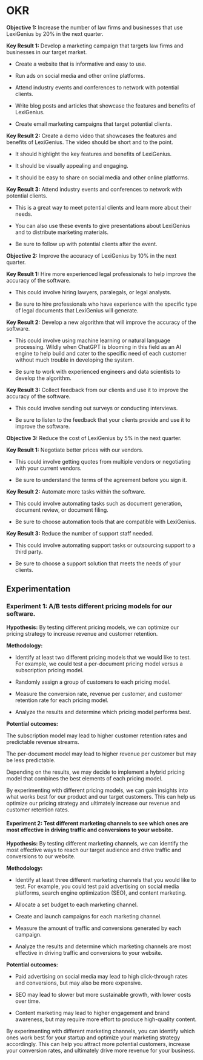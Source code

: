# **OKR**

**Objective 1:** Increase the number of law firms and businesses that use LexiGenius by 20% in the next quarter.

**Key Result 1:** Develop a marketing campaign that targets law firms and businesses in our target market.

*  Create a website that is informative and easy to use.

*  Run ads on social media and other online platforms.

*  Attend industry events and conferences to network with potential clients.

*  Write blog posts and articles that showcase the features and benefits of LexiGenius.

*  Create email marketing campaigns that target potential clients.

**Key Result 2:** Create a demo video that showcases the features and benefits of LexiGenius. The video should be short and to the point.

*  It should highlight the key features and benefits of LexiGenius.

*  It should be visually appealing and engaging.

*  It should be easy to share on social media and other online platforms.

**Key Result 3:** Attend industry events and conferences to network with potential clients. 

*  This is a great way to meet potential clients and learn more about their needs.

*  You can also use these events to give presentations about LexiGenius and to distribute marketing materials.

*  Be sure to follow up with potential clients after the event.

**Objective 2:** Improve the accuracy of LexiGenius by 10% in the next quarter.

**Key Result 1:** Hire more experienced legal professionals to help improve the accuracy of the software.

*  This could involve hiring lawyers, paralegals, or legal analysts.

*  Be sure to hire professionals who have experience with the specific type of legal documents that LexiGenius will generate.

**Key Result 2:** Develop a new algorithm that will improve the accuracy of the software.

*  This could involve using machine learning or natural language processing. Wildly when ChatGPT is blooming in this field as an AI engine to help build and cater to the specific need of each customer without much trouble in developing the system.

*  Be sure to work with experienced engineers and data scientists to develop the algorithm.

**Key Result 3:** Collect feedback from our clients and use it to improve the accuracy of the software.

*  This could involve sending out surveys or conducting interviews.

*  Be sure to listen to the feedback that your clients provide and use it to improve the software.

**Objective 3:** Reduce the cost of LexiGenius by 5% in the next quarter.

**Key Result 1:** Negotiate better prices with our vendors.

*  This could involve getting quotes from multiple vendors or negotiating with your current vendors.

*  Be sure to understand the terms of the agreement before you sign it.

**Key Result 2:** Automate more tasks within the software.

*  This could involve automating tasks such as document generation, document review, or document filing.

*  Be sure to choose automation tools that are compatible with LexiGenius.

**Key Result 3:** Reduce the number of support staff needed.

*  This could involve automating support tasks or outsourcing support to a third party.

*  Be sure to choose a support solution that meets the needs of your clients.

## Experimentation

### **Experiment 1:** A/B tests different pricing models for our software.

**Hypothesis:** By testing different pricing models, we can optimize our pricing strategy to increase revenue and customer retention.

**Methodology:**

*  Identify at least two different pricing models that we would like to test. For example, we could test a per-document pricing model versus a 
   subscription pricing model.

*  Randomly assign a group of customers to each pricing model.

*  Measure the conversion rate, revenue per customer, and customer retention rate for each pricing model.

*  Analyze the results and determine which pricing model performs best.

**Potential outcomes:**

The subscription model may lead to higher customer retention rates and predictable revenue streams.

The per-document model may lead to higher revenue per customer but may be less predictable.

Depending on the results, we may decide to implement a hybrid pricing model that combines the best elements of each pricing model.

By experimenting with different pricing models, we can gain insights into what works best for our product and our target customers. This can help us optimize our pricing strategy and ultimately increase our revenue and customer retention rates.

#### **Experiment 2:** Test different marketing channels to see which ones are most effective in driving traffic and conversions to your website.

**Hypothesis:** By testing different marketing channels, we can identify the most effective ways to reach our target audience and drive traffic and conversions to our website.

**Methodology:**

*  Identify at least three different marketing channels that you would like to test. For example, you could test paid advertising on social media 
   platforms, search engine optimization (SEO), and content marketing.

*  Allocate a set budget to each marketing channel.

*  Create and launch campaigns for each marketing channel.

*  Measure the amount of traffic and conversions generated by each campaign.

*  Analyze the results and determine which marketing channels are most effective in driving traffic and conversions to your website.

**Potential outcomes:**

*  Paid advertising on social media may lead to high click-through rates and conversions, but may also be more expensive.

*  SEO may lead to slower but more sustainable growth, with lower costs over time.

*  Content marketing may lead to higher engagement and brand awareness, but may require more effort to produce high-quality content.

By experimenting with different marketing channels, you can identify which ones work best for your startup and optimize your marketing strategy accordingly. This can help you attract more potential customers, increase your conversion rates, and ultimately drive more revenue for your business.








